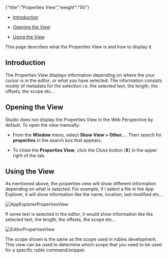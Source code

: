 {"title":"Properties View","weight":"50"} 

*   [Introduction](#Introduction)
    
*   [Opening the View](#OpeningtheView)
    
*   [Using the View](#UsingtheView)
    

This page describes what the Properties View is and how to display it.

## Introduction

The Properties View displays information depending on where the your cursor is in the editor, or what you have selected. The information consists mostly of metadata for the selection i.e. the selected text, the length, the offsets, the scope etc...

## Opening the View

Studio does not display the Properties View in the Web Perspective by default. To open the view manually:

*   From the **Window** menu, select **Show View > Other...**. Then search for **properties** in the search box that appears.
    
*   To close the **Properties View**, click the Close button (**X**) in the upper right of the tab.
    

## Using the View

As mentioned above, the properties view will show different information depending on what is selected. For example, if I select a file in the App Explorer, it will show information like the name, location, last modified etc...

![AppExplorerPropertiesView](/Images/appc/download/attachments/30083306/AppExplorerPropertiesView.png)

If some text is selected in the editor, it would show information like the selected text, the length, the offsets, the scope etc...

![EditorPropertiesView](/Images/appc/download/attachments/30083306/EditorPropertiesView.png)

The scope shown is the same as the scope used in rubles development. This view can be used to determine which scope that you need to be used for a specific ruble command/snippet.